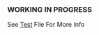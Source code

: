### WORKING IN PROGRESS

See [Test](https://github.com/hadiazt/Guilded-Controller/index.test.js) File For More Info